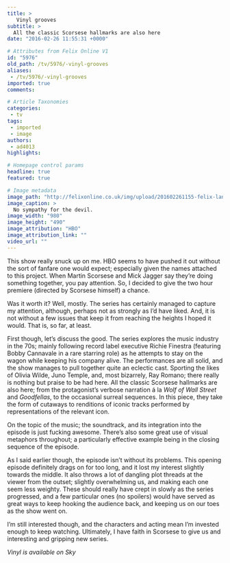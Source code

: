 ```yaml
---
title: >
   Vinyl grooves
subtitle: >
  All the classic Scorsese hallmarks are also here
date: "2016-02-26 11:55:31 +0000"

# Attributes from Felix Online V1
id: "5976"
old_path: /tv/5976/-vinyl-grooves
aliases:
 - /tv/5976/-vinyl-grooves
imported: true
comments:

# Article Taxonomies
categories:
 - tv
tags:
 - imported
 - image
authors:
 - ad4013
highlights:

# Homepage control params
headline: true
featured: true

# Image metadata
image_path: "http://felixonline.co.uk/img/upload/201602261155-felix-landscape-1447774984-vinyl-trailer-2.jpg"
image_caption: >
  No sympathy for the devil.
image_width: "980"
image_height: "490"
image_attribution: "HBO"
image_attribution_link: ""
video_url: ""
---
```


This show really snuck up on me. HBO seems to have pushed it out without the sort of fanfare one would expect; especially given the names attached to this project. When Martin Scorsese and Mick Jagger say they’re doing something together, you pay attention. So, I decided to give the two hour premiere (directed by Scorsese himself) a chance.

Was it worth it? Well, mostly. The series has certainly managed to capture my attention, although, perhaps not as strongly as I’d have liked. And, it is not without a few issues that keep it from reaching the heights I hoped it would. That is, so far, at least.

First though, let’s discuss the good. The series explores the music industry in the 70s; mainly following record label executive Richie Finestra (featuring Bobby Cannavale in a rare starring role) as he attempts to stay on the wagon while keeping his company alive. The performances are all solid, and the show manages to pull together quite an eclectic cast. Sporting the likes of Olivia Wilde, Juno Temple, and, most bizarrely, Ray Romano; there really is nothing but praise to be had here. All the classic Scorsese hallmarks are also here; from the protagonist’s verbose narration á la _Wolf of Wall Street_ and _Goodfellas_, to the occasional surreal sequences. In this piece, they take the form of cutaways to renditions of iconic tracks performed by representations of the relevant icon.

On the topic of the music; the soundtrack, and its integration into the episode is just fucking awesome. There’s also some great use of visual metaphors throughout; a particularly effective example being in the closing sequence of the episode.

As I said earlier though, the episode isn’t without its problems. This opening episode definitely drags on for too long, and it lost my interest slightly towards the middle. It also throws a lot of dangling plot threads at the viewer from the outset; slightly overwhelming us, and making each one seem less weighty. These should really have crept in slowly as the series progressed, and a few particular ones (no spoilers) would have served as great ways to keep hooking the audience back, and keeping us on our toes as the show went on.

I’m still interested though, and the characters and acting mean I’m invested enough to keep watching. Ultimately, I have faith in Scorsese to give us and interesting and gripping new series.

_Vinyl is available on Sky_
